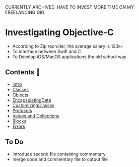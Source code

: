 CURRENTLY ARCHIVED, HAVE TO INVEST MORE TIME ON MY FREELANCING GIG

# Investigating Objective-C

- According to Zip recruiter, the average salary is 120k+
- To interface between Swift and C
- To Develop iOS/MacOS applications the old school way

## Contents :meat_on_bone:

- [Intro](./00intro)
- [Classes](./01classes)
- [Objects](./02objects)
- [EncapsulatingData](./03encapsulatingData)
- [CustomizingClasses](./04customizingClasses)
- [Protocols](./05protocols)
- [Values and Collections](./06valuesAndCollections)
- [Blocks](./07blocks)
- [Errors](./08errors)

## To Do

- introduce second file containing commentary
- merge code and commentary file to output file
